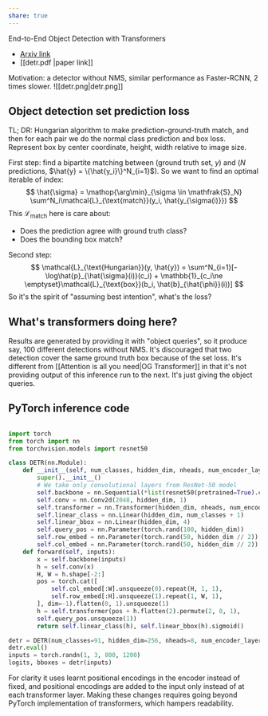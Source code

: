```yaml
---
share: true
---
```

End-to-End Object Detection with Transformers
- [Arxiv link](https://arxiv.org/abs/2005.12872)
- [[detr.pdf |paper link]]

Motivation: a detector without NMS, similar performance as Faster-RCNN, 2 times slower.
![[detr.png|detr.png]]
## Object detection set prediction loss
TL; DR: Hungarian algorithm to make prediction-ground-truth match, and then for each pair we do the normal class prediction and box loss. Represent box by center coordinate, height, width relative to image size.

First step: find a bipartite matching between (ground truth set, $y$) and ($N$ predictions, $\hat{y} = \{\hat{y_i}\}^N_{i=1}$). So we want to find an optimal iterable of index:
$$
\hat{\sigma} = \mathop{\arg\min}_{\sigma \in \mathfrak{S}_N} \sum^N_i\mathcal{L}_{\text{match}}(y_i, \hat{y_{\sigma(i)}})
$$
This $\mathcal{L}_{\text{match}}$ here is care about:
- Does the prediction agree with ground truth class?
- Does the bounding box match?

Second step:
$$
\mathcal{L}_{\text{Hungarian}}(y, \hat{y}) = \sum^N_{i=1}[-\log\hat{p}_{\hat{\sigma}(i)}(c_i) + \mathbb{1}_{c_i\ne \emptyset}\mathcal{L}_{\text{box}}(b_i, \hat{b}_{\hat{\phi}}(i))]
$$
So it's the spirit of "assuming best intention", what's the loss?

## What's transformers doing here?
Results are generated by providing it with "object queries", so it produce say, 100 different detections without NMS. It's discouraged that two detection cover the same ground truth box because of the set loss. It's different from [[Attention is all you need|OG Transformer]] in that it's not providing output of this inference run to the next. It's just giving the object queries.

## PyTorch inference code
```python

import torch  
from torch import nn  
from torchvision.models import resnet50  

class DETR(nn.Module):  
	def __init__(self, num_classes, hidden_dim, nheads, num_encoder_layers, num_decoder_layers):
		super().__init__()  
		# We take only convolutional layers from ResNet-50 model  
		self.backbone = nn.Sequential(*list(resnet50(pretrained=True).children())[:-2])  
		self.conv = nn.Conv2d(2048, hidden_dim, 1)  
		self.transformer = nn.Transformer(hidden_dim, nheads, num_encoder_layers, num_decoder_layers)  
		self.linear_class = nn.Linear(hidden_dim, num_classes + 1)  
		self.linear_bbox = nn.Linear(hidden_dim, 4)  
		self.query_pos = nn.Parameter(torch.rand(100, hidden_dim))  
		self.row_embed = nn.Parameter(torch.rand(50, hidden_dim // 2))  
		self.col_embed = nn.Parameter(torch.rand(50, hidden_dim // 2))  
	def forward(self, inputs):  
		x = self.backbone(inputs)  
		h = self.conv(x)  
		H, W = h.shape[-2:]  
		pos = torch.cat([  
			self.col_embed[:W].unsqueeze(0).repeat(H, 1, 1),  
			self.row_embed[:H].unsqueeze(1).repeat(1, W, 1),  
		], dim=-1).flatten(0, 1).unsqueeze(1)  
		h = self.transformer(pos + h.flatten(2).permute(2, 0, 1),  
		self.query_pos.unsqueeze(1))  
		return self.linear_class(h), self.linear_bbox(h).sigmoid()  

detr = DETR(num_classes=91, hidden_dim=256, nheads=8, num_encoder_layers=6, num_decoder_layers=6)  
detr.eval()  
inputs = torch.randn(1, 3, 800, 1200)  
logits, bboxes = detr(inputs)
```
For clarity it uses learnt positional encodings in the encoder instead of fixed, and positional encodings are added to the input only instead of at each transformer layer. Making these changes requires going beyond PyTorch implementation of transformers, which hampers readability.